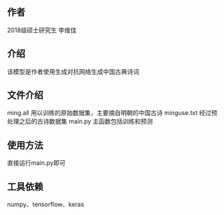 ## 作者
2018级硕士研究生 李维佳

## 介绍
该模型是作者使用生成对抗网络生成中国古典诗词

## 文件介绍
ming.all 用以训练的原始数据集，主要摘自明朝的中国古诗
minguse.txt 经过预处理之后的古诗数据集
main.py 主函数包括训练和预测

## 使用方法
直接运行main.py即可

## 工具依赖
numpy、tensorflow、keras
